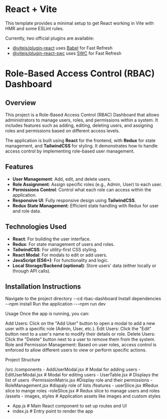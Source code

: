 # React + Vite

This template provides a minimal setup to get React working in Vite with HMR and some ESLint rules.

Currently, two official plugins are available:

- [@vitejs/plugin-react](https://github.com/vitejs/vite-plugin-react/blob/main/packages/plugin-react/README.md) uses [Babel](https://babeljs.io/) for Fast Refresh
- [@vitejs/plugin-react-swc](https://github.com/vitejs/vite-plugin-react-swc) uses [SWC](https://swc.rs/) for Fast Refresh


# Role-Based Access Control (RBAC) Dashboard

## Overview
This project is a Role-Based Access Control (RBAC) Dashboard that allows administrators to manage users, roles, and permissions within a system. It includes features such as adding, editing, deleting users, and assigning roles and permissions based on different access levels.

The application is built using **React** for the frontend, with **Redux** for state management, and **TailwindCSS** for styling. It demonstrates how to handle access control by implementing role-based user management.

## Features
- **User Management**: Add, edit, and delete users.
- **Role Assignment**: Assign specific roles (e.g., Admin, User) to each user.
- **Permissions Control**: Control what each role can access within the application.
- **Responsive UI**: Fully responsive design using **TailwindCSS**.
- **Redux State Management**: Efficient state handling with Redux for user and role data.

## Technologies Used
- **React**: For building the user interface.
- **Redux**: For state management of users and roles.
- **TailwindCSS**: For utility-first CSS styling.
- **React Modal**: For modals to edit or add users.
- **JavaScript (ES6+)**: For functionality and logic.
- **Local Storage/Backend (optional)**: Store users' data (either locally or through API calls).

## Installation Instructions



Navigate to the project directory
 --cd rbac-dashboard
Install dependencies
 --npm install
Run the application
  ---npm run dev

Usage
Once the app is running, you can:

Add Users: Click on the "Add User" button to open a modal to add a new user with a specific role (Admin, User, etc.).
Edit Users: Click the "Edit" button next to a user's name to modify their details or role.
Delete Users: Click the "Delete" button next to a user to remove them from the system.
Role and Permission Management: Based on user roles, access control is enforced to allow different users to view or perform specific actions.

Project Structure

 /src
  /components
    - AddUserModal.jsx    # Modal for adding users
    - EditUserModal.jsx   # Modal for editing users
    - UserTable.jsx      # Displays the list of users
    -PermissionMatrix.jsx #Display role and their permissions
    -RoleManagement.jsx   #dispaly role of lists
  /features
    - userSlice.jsx       #Redux slice to mange roles
    -roleSlice.jsx       # Redux slice to manage users and roles
  /assets
    - images, styles     # Application assets like images and custom styles
  - App.js               # Main React component to set up routes and UI
  - index.js             # Entry point to render the app
